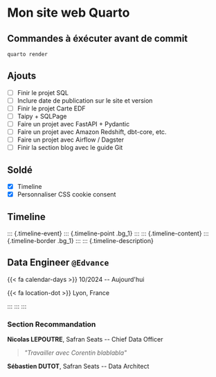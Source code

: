 # Mon site web Quarto

## Commandes à éxécuter avant de commit

```powershell
quarto render
```

## Ajouts

- [ ] Finir le projet SQL
- [ ] Inclure date de publication sur le site et version
- [ ] Finir le projet Carte EDF
- [ ] Taipy + SQLPage
- [ ] Faire un projet avec FastAPI + Pydantic
- [ ] Faire un projet avec Amazon Redshift, dbt-core, etc.
- [ ] Faire un projet avec Airflow / Dagster
- [ ] Finir la section blog avec le guide Git

## Soldé

- [x] Timeline
- [x] Personnaliser CSS cookie consent 

## Timeline

::: {.timeline-event}
::: {.timeline-point .bg_1}
:::
::: {.timeline-content}
::: {.timeline-border .bg_1}
:::
::: {.timeline-description}

## Data Engineer `@Edvance`

{{< fa calendar-days >}} 10/2024 -- Aujourd'hui

{{< fa location-dot >}} Lyon, France

:::
:::
:::

### Section Recommandation

**Nicolas LEPOUTRE**, Safran Seats -- Chief Data Officer

> *"Travailler avec Corentin blablabla"*

**Sébastien DUTOT**, Safran Seats -- Data Architect